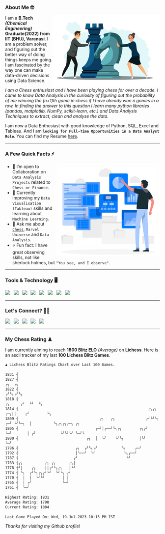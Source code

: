 ### About Me 🤓
<img align="right" alt="Coding" width="350" src="https://github.com/Laxman-Lakhan/Laxman-Lakhan/blob/master/Assets/Chess_Vector.jpg">   

I am a **B.Tech** _**(Chemical Engineering)**_ **Graduate(2022) from IIT (BHU), Varanasi**. I am a problem solver, and figuring out the better way of doing things keeps me going. I am fascinated by the way one can make data-driven decisions using Data Science. 

_I am a Chess enthusiast and I have been playing chess for over a decade. I came to know Data Analysis in the curiosity of figuring out the probability of me winning the (n+1)th game in chess if I have already won n games in a row. In finding the answer to this question I learn many python libraries (pandas, matplotlib, NumPy, scikit-learn, etc.) and Data Analysis Techniques to extract, clean and analyse the data._

I am now a Data Enthusiast with good knowledge of Python, SQL, Excel and Tableau. And I am **`looking for Full-Time Opportunities in a Data Analyst Role`**. You can find my Resume
 [here](https://drive.google.com/file/d/1UIOoogRLj5eGQFQBkuvMmTISZVdl2Ok7/view?usp=sharing).


---

### A Few Quick Facts ⚡️
<img align="right" alt="Coding" width="340" src="https://github.com/Laxman-Lakhan/Laxman-Lakhan/blob/master/Assets/Data_Vector.jpg">   

- 🤝 I’m open to Collaboration on `Data Analysis Projects` related to `Chess or Finance`.
- 📖 Currently improving my `Data Visualisation (Tableau)` skills and learning about `Machine Learning`.
- 💬 Ask me about [`Chess`](https://lichess.org/@/YourKingIsInDanger), `Marvel Universe` and `Data Analysis`.
- ⚡️ Fun fact: I have great observing skills, not like sherlock holmes, but `"You see, and I observe"`.

---
### Tools & Technology 🖥

<img src="https://img.shields.io/badge/Python-white?logo=Python&logoColor=ColorName&style=ShieldStyle" /> &nbsp;
<img src="https://img.shields.io/badge/MySQL-white?logo=MySQL&logoColor=ColorName&style=ShieldStyle" /> &nbsp;
<img src="https://img.shields.io/badge/Tableau-white?logo=Tableau&logoColor=ColorName&style=ShieldStyle" /> &nbsp;
<img src="https://img.shields.io/badge/Excel-white?logo=Microsoft+Excel&logoColor=196F3D&style=ShieldStyle" /> &nbsp;
<img src="https://img.shields.io/badge/Jupyter-white?logo=Jupyter&logoColor=ColorName&style=ShieldStyle" /> &nbsp;
<img src="https://img.shields.io/badge/pandas-white?logo=Pandas&logoColor=000080&style=ShieldStyle" /> &nbsp;
<img src="https://img.shields.io/badge/numpy-white?logo=Numpy&logoColor=85C1E9&style=ShieldStyle" /> &nbsp;
<img src="https://img.shields.io/badge/scikit learn-white?logo=Scikit+Learn&logoColor=ColorName&style=ShieldStyle" /> &nbsp;



---

### Let's Connect? 🫳🏻

<a href="mailto:laxmansingh.lakhan@gmail.com"> <img src="https://img.icons8.com/fluent/48/000000/gmail.png" width="3.5%"/> &nbsp;
[<img src="https://img.icons8.com/color/48/000000/linkedin.png" width="3.5%"/>](https://www.linkedin.com/in/laxman-lakhan/)  &nbsp;
[<img src="https://img.icons8.com/fluent/48/000000/facebook-new.png" width="3.5%"/>](https://www.facebook.com/s.laxmanlakhan/)  &nbsp;
[<img src="https://img.icons8.com/fluent/48/000000/instagram-new.png" width="3.5%"/>](https://www.instagram.com/laxman.lakhan/)  &nbsp;
[<img src="https://img.icons8.com/color/48/000000/twitter.png" width="3.5%"/>](https://twitter.com/laxman__lakhan)  &nbsp;

 ---
  
### My Chess Rating ♟
  
I am currently aiming to reach **1800 Blitz ELO** *(Average)* on **Lichess**. Here is an ascii tracker of my last **100 Lichess Blitz Games**.

  ```
  ♟︎ 𝙻𝚒𝚌𝚑𝚎𝚜𝚜 𝙱𝚕𝚒𝚝𝚣 𝚁𝚊𝚝𝚒𝚗𝚐𝚜 𝙲𝚑𝚊𝚛𝚝 𝚘𝚟𝚎𝚛 𝙻𝚊𝚜𝚝 𝟷00 𝙶𝚊𝚖𝚎𝚜.
  
1831 ┤
1827 ┤                                                                               ╭╮  ╭╮
1822 ┤                                                                              ╭╯╰╮╭╯╰╮
1818 ┤                                                                      ╭╮     ╭╯  ╰╯  ╰╮
1814 ┤                                                           ╭╮╭╮    ╭─╮││    ╭╯        ╰╮
1809 ┤                                     ╭╮   ╭╮              ╭╯╰╯╰╮ ╭─╯ ╰╯╰─╮  │          ╰╮╭╮╭╮╭─╮ ╭╮
1805 ┤                                   ╭─╯│╭──╯╰╮╭╮        ╭╮╭╯    ╰─╯       │ ╭╯           ╰╯╰╯╰╯ ╰─╯╰
1800 ┤                               ╭╮  │  ╰╯    ╰╯╰╮       │╰╯               ╰─╯
1796 ┤                          ╭╮  ╭╯╰╮╭╯           ╰╮    ╭─╯
1792 ┤                          │╰──╯  ╰╯             ╰╮╭──╯
1787 ┤                         ╭╯                      ╰╯
1783 ┤╭╮          ╭╮ ╭╮      ╭╮│
1778 ┼╯│    ╭╮    ││╭╯╰╮╭╮   │╰╯
1774 ┤ ╰╮  ╭╯╰╮╭╮╭╯╰╯  ╰╯╰╮ ╭╯
1770 ┤  │  │  ╰╯╰╯        │ │
1765 ┤  │ ╭╯              ╰─╯
1761 ┤  ╰─╯ 

Highest Rating: 1831
Average Rating: 1798
Current Rating: 1804 

Last Game Played On: Wed, 19-Jul-2023 10:15 PM IST
  ```
  
  
*Thanks for visiting my Github profile!*
